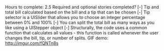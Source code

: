 

Hours to complete:
  2.5
Required and optional stories completed?
  [-] Tip and total bill calculated based on the bill and a tip that can be chosen
  [-] Tip selector is a UISlider that allows you to choose an integer percentage between 0% and 100%
  [-] You can split the total bill as many ways as you like using a UIStepper object
  [-] Structurally, the code uses a common function that calculates all values - this function is called whenever the user changes the bill, tip, or number of splits.
GIF demo:
  http://imgur.com/fQNTn8s
  
